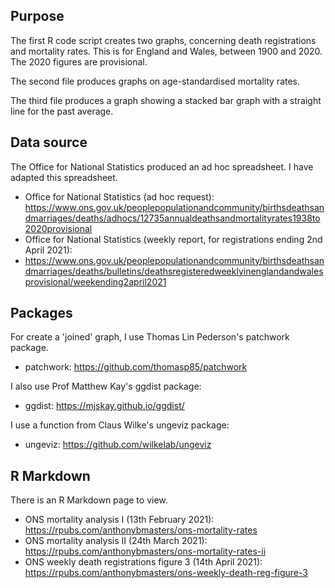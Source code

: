 ## Purpose
The first R code script creates two graphs, concerning death registrations and mortality rates.
This is for England and Wales, between 1900 and 2020.
The 2020 figures are provisional.

The second file produces graphs on age-standardised mortality rates.

The third file produces a graph showing a stacked bar graph with a straight line for the past average.

## Data source
The Office for National Statistics produced an ad hoc spreadsheet. I have adapted this spreadsheet.
- Office for National Statistics (ad hoc request): https://www.ons.gov.uk/peoplepopulationandcommunity/birthsdeathsandmarriages/deaths/adhocs/12735annualdeathsandmortalityrates1938to2020provisional
- Office for National Statistics (weekly report, for registrations ending 2nd April 2021):
- https://www.ons.gov.uk/peoplepopulationandcommunity/birthsdeathsandmarriages/deaths/bulletins/deathsregisteredweeklyinenglandandwalesprovisional/weekending2april2021

## Packages
For create a 'joined' graph, I use Thomas Lin Pederson's patchwork package.
- patchwork: https://github.com/thomasp85/patchwork

I also use Prof Matthew Kay's ggdist package:
- ggdist: https://mjskay.github.io/ggdist/

I use a function from Claus Wilke's ungeviz package:
- ungeviz: https://github.com/wilkelab/ungeviz

## R Markdown
There is an R Markdown page to view.
- ONS mortality analysis I (13th February 2021): https://rpubs.com/anthonybmasters/ons-mortality-rates
- ONS mortality analysis II (24th March 2021): https://rpubs.com/anthonybmasters/ons-mortality-rates-ii
- ONS weekly death registrations figure 3 (14th April 2021): https://rpubs.com/anthonybmasters/ons-weekly-death-reg-figure-3
